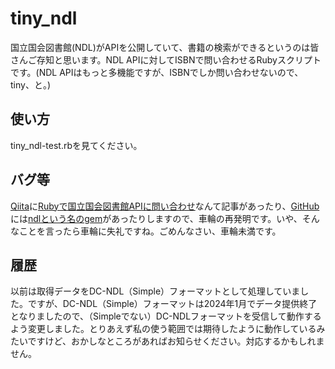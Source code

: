 # tiny_ndl

国立国会図書館(NDL)がAPIを公開していて、書籍の検索ができるというのは皆さんご存知と思います。NDL APIに対してISBNで問い合わせるRubyスクリプトです。(NDL APIはもっと多機能ですが、ISBNでしか問い合わせないので、tiny、と。)


## 使い方

tiny_ndl-test.rbを見てください。

## バグ等

[Qiita](https://qiita.com/)に[Rubyで国立国会図書館APIに問い合わせ](https://qiita.com/hiranoi/items/8f5bbffaacc61ced5407)なんて記事があったり、[GitHub](https://github.com/)には[ndlという名のgem](https://github.com/himkt/ndl)があったりしますので、車輪の再発明です。いや、そんなことを言ったら車輪に失礼ですね。ごめんなさい、車輪未満です。

## 履歴

以前は取得データをDC-NDL（Simple）フォーマットとして処理していました。ですが、DC-NDL（Simple）フォーマットは2024年1月でデータ提供終了となりましたので、（Simpleでない）DC-NDLフォーマットを受信して動作するよう変更しました。とりあえず私の使う範囲では期待したように動作しているみたいですけど、おかしなところがあればお知らせください。対応するかもしれません。
